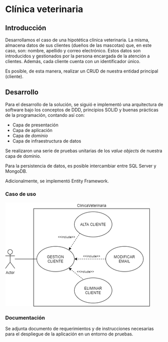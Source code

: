# Clínica veterinaria

## Introducción

Desarrollamos el caso de una hipotética clínica veterinaria. La misma, almacena datos de sus clientes (dueños de las mascotas) que, en este caso, son: nombre, apellido y correo electrónico. Estos datos son introducidos y gestionados por la persona encargada de la atención a clientes. Además, cada cliente cuenta con un identificador único.

Es posible, de esta manera, realizar un CRUD de nuestra entidad principal (cliente).


## Desarrollo

Para el desarrollo de la solución, se siguió e implementó una arquitectura de software bajo los conceptos de DDD, principios SOLID y buenas prácticas de la programación, contando así con:
- Capa de presentación
- Capa de aplicación
- Capa de *dominio*
- Capa de infraestructura de datos

Se realizaron una serie de pruebas unitarias de los *value objects* de nuestra capa de dominio.

Para la persistencia de datos, es posible intercambiar entre SQL Server y MongoDB. 

Adicionalmente, se implementó Entity Framework.

### Caso de uso 
![ClinicaVeterinaria](./documentacion/UML.png "Caso de Uso")

### Documentación 
Se adjunta documento de requerimientos y de instrucciones necesarias para el despliegue de la aplicación en un entorno de pruebas.